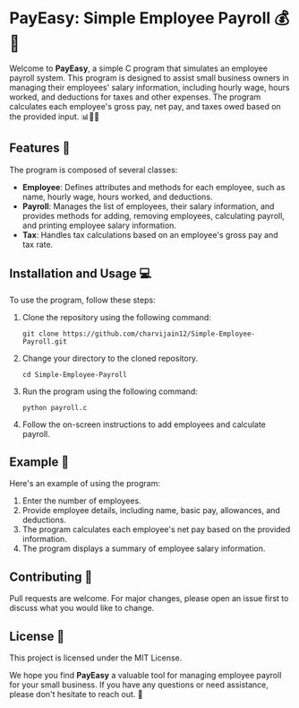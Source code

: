 # PayEasy: Simple Employee Payroll 💰💼

Welcome to **PayEasy**, a simple C program that simulates an employee payroll system. This program is designed to assist small business owners in managing their employees' salary information, including hourly wage, hours worked, and deductions for taxes and other expenses. The program calculates each employee's gross pay, net pay, and taxes owed based on the provided input. 📊👩‍💼

## Features 🚀

The program is composed of several classes:

- **Employee**: Defines attributes and methods for each employee, such as name, hourly wage, hours worked, and deductions.
- **Payroll**: Manages the list of employees, their salary information, and provides methods for adding, removing employees, calculating payroll, and printing employee salary information.
- **Tax**: Handles tax calculations based on an employee's gross pay and tax rate.

## Installation and Usage 💻

To use the program, follow these steps:

1. Clone the repository using the following command:
   ```
   git clone https://github.com/charvijain12/Simple-Employee-Payroll.git
   ```

2. Change your directory to the cloned repository.
   ```
   cd Simple-Employee-Payroll
   ```

3. Run the program using the following command:
   ```
   python payroll.c
   ```

4. Follow the on-screen instructions to add employees and calculate payroll.

## Example 📝

Here's an example of using the program:
1. Enter the number of employees.
2. Provide employee details, including name, basic pay, allowances, and deductions.
3. The program calculates each employee's net pay based on the provided information.
4. The program displays a summary of employee salary information.

## Contributing 🤝

Pull requests are welcome. For major changes, please open an issue first to discuss what you would like to change.

## License 📄

This project is licensed under the MIT License.

We hope you find **PayEasy** a valuable tool for managing employee payroll for your small business. If you have any questions or need assistance, please don't hesitate to reach out. 🌟
